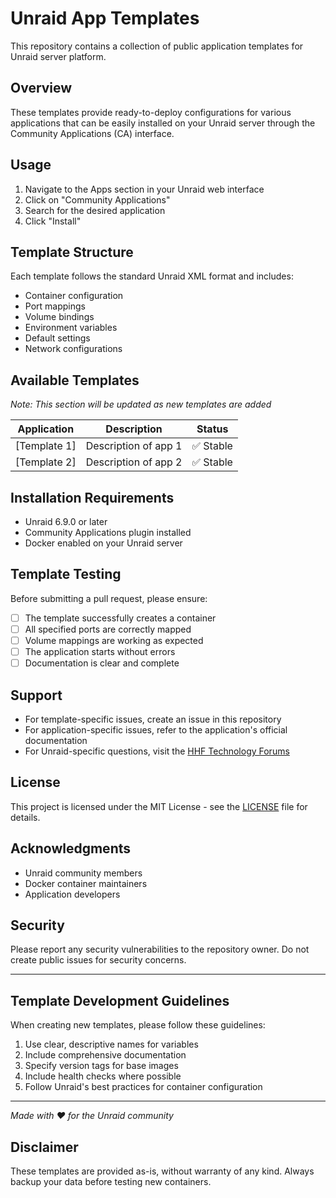 # Unraid App Templates

This repository contains a collection of public application templates for Unraid server platform.

## Overview

These templates provide ready-to-deploy configurations for various applications that can be easily installed on your Unraid server through the Community Applications (CA) interface.

## Usage

1. Navigate to the Apps section in your Unraid web interface
2. Click on "Community Applications"
3. Search for the desired application
4. Click "Install"

## Template Structure

Each template follows the standard Unraid XML format and includes:

- Container configuration
- Port mappings
- Volume bindings
- Environment variables
- Default settings
- Network configurations

## Available Templates

*Note: This section will be updated as new templates are added*

| Application | Description | Status |
|-------------|-------------|---------|
| [Template 1] | Description of app 1 | ✅ Stable |
| [Template 2] | Description of app 2 | ✅ Stable |

## Installation Requirements

- Unraid 6.9.0 or later
- Community Applications plugin installed
- Docker enabled on your Unraid server

## Template Testing

Before submitting a pull request, please ensure:

- [ ] The template successfully creates a container
- [ ] All specified ports are correctly mapped
- [ ] Volume mappings are working as expected
- [ ] The application starts without errors
- [ ] Documentation is clear and complete

## Support

- For template-specific issues, create an issue in this repository
- For application-specific issues, refer to the application's official documentation
- For Unraid-specific questions, visit the [HHF Technology Forums](https://forum.hhf.technology/)

## License

This project is licensed under the MIT License - see the [LICENSE](LICENSE) file for details.

## Acknowledgments

- Unraid community members
- Docker container maintainers
- Application developers

## Security

Please report any security vulnerabilities to the repository owner. Do not create public issues for security concerns.

---

## Template Development Guidelines

When creating new templates, please follow these guidelines:

1. Use clear, descriptive names for variables
2. Include comprehensive documentation
3. Specify version tags for base images
4. Include health checks where possible
5. Follow Unraid's best practices for container configuration

---

*Made with ❤️ for the Unraid community*

## Disclaimer

These templates are provided as-is, without warranty of any kind. Always backup your data before testing new containers.